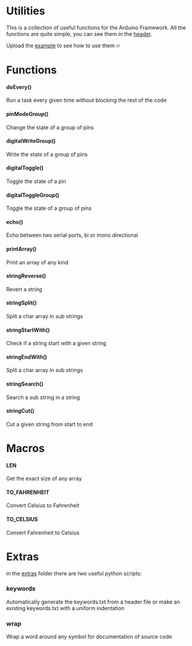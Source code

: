 # Utilities

This is a collection of useful functions for the Arduino Framework. All the functions are quite simple, you can see them in the [header](src/Utilities.h).

Upload the [example](examples/basic/basic.ino) to see how to use them 🔥

# Functions

#### doEvery()
Run a task every given time without blocking the rest of the code

#### pinModeGroup()
Change the state of a group of pins

#### digitalWriteGroup()
Write the state of a group of pins

#### digitalToggle()
Toggle the state of a pin

#### digitalToggleGroup()
Toggle the state of a group of pins

#### echo()
Echo between two serial ports, bi or mono directional

#### printArray()
Print an array of any kind

#### stringReverse()
Revert a string

#### stringSplit()
Split a char array in sub strings

#### stringStartWith()
Check if a string start with a given string

#### stringEndWith()
Split a char array in sub strings

#### stringSearch()
Search a sub string in a string

#### stringCut()
Cut a given string from start to end

# Macros

#### LEN
Get the exact size of any array

#### TO_FAHRENHEIT
Convert Celsius to Fahrenheit

#### TO_CELSIUS
Convert Fahrenheit to Celsius

# Extras

in the [extras](/extras) folder there are two useful python scripts:

### keywords
Automatically generate the keywords.txt from a header file or make an existing keywords.txt with a uniform indentation

### wrap
Wrap a word around any symbol for documentation of source code

